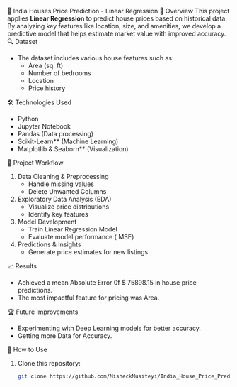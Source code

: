 🏡 India Houses Price Prediction - Linear Regression
📖 Overview
This project applies **Linear Regression** to predict house prices based on historical data. By analyzing key features like location, size, and amenities, we develop a predictive model that helps estimate market value with improved accuracy.
 🔍 Dataset
- The dataset includes various house features such as:
  - Area (sq. ft)
  - Number of bedrooms
  - Location
  - Price history

 🛠️ Technologies Used
- Python
- Jupyter Notebook
- Pandas (Data processing)
- Scikit-Learn** (Machine Learning)
- Matplotlib & Seaborn** (Visualization)


🚀 Project Workflow
1. Data Cleaning & Preprocessing 
   - Handle missing values  
   - Delete Unwanted Columns  
2. Exploratory Data Analysis (EDA)
   - Visualize price distributions  
   - Identify key features  
3. Model Development 
   - Train Linear Regression Model 
   - Evaluate model performance ( MSE)  
4. Predictions & Insights  
   - Generate price estimates for new listings  

 📈 Results
- Achieved a mean Absolute Error 0f $ 75898.15  in house price predictions.
- The most impactful feature for pricing was Area.

 🏆 Future Improvements
- Experimenting with Deep Learning models for better accuracy.
- Getting  more Data for Accuracy.

📂 How to Use
1. Clone this repository:  
   ```bash
   git clone https://github.com/MisheckMusiteyi/India_House_Price_Prediction-LinearRegression-.git
